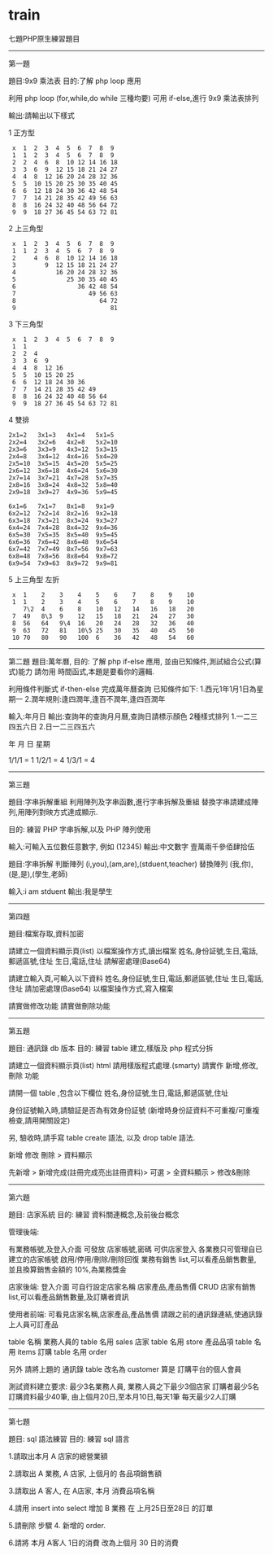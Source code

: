 # train
七題PHP原生練習題目
___

第一題

題目:9x9 乘法表
目的:了解 php loop 應用

利用 php loop (for,while,do while 三種均要)
可用 if-else,進行 9x9 乘法表排列

輸出:請輸出以下樣式

1 正方型
```
 x  1  2  3  4  5  6  7  8  9
 1  1  2  3  4  5  6  7  8  9
 2  2  4  6  8  10 12 14 16 18
 3  3  6  9  12 15 18 21 24 27
 4  4  8  12 16 20 24 28 32 36
 5  5  10 15 20 25 30 35 40 45
 6  6  12 18 24 30 36 42 48 54
 7  7  14 21 28 35 42 49 56 63
 8  8  16 24 32 40 48 56 64 72
 9  9  18 27 36 45 54 63 72 81
```

 
2 上三角型
```
 x  1  2  3  4  5  6  7  8  9
 1  1  2  3  4  5  6  7  8  9
 2     4  6  8  10 12 14 16 18
 3        9  12 15 18 21 24 27
 4           16 20 24 28 32 36
 5              25 30 35 40 45
 6                 36 42 48 54
 7                    49 56 63
 8                       64 72
 9                          81
```

 
3 下三角型
```
 x  1  2  3  4  5  6  7  8  9
 1  1                         
 2  2  4                      
 3  3  6  9                   
 4  4  8  12 16               
 5  5  10 15 20 25            
 6  6  12 18 24 30 36         
 7  7  14 21 28 35 42 49      
 8  8  16 24 32 40 48 56 64   
 9  9  18 27 36 45 54 63 72 81
```

 
4 雙排
```
2x1=2   3x1=3   4x1=4   5x1=5
2x2=4   3x2=6   4x2=8   5x2=10
2x3=6   3x3=9   4x3=12  5x3=15
2x4=8   3x4=12  4x4=16  5x4=20
2x5=10  3x5=15  4x5=20  5x5=25
2x6=12  3x6=18  4x6=24  5x6=30
2x7=14  3x7=21  4x7=28  5x7=35
2x8=16  3x8=24  4x8=32  5x8=40
2x9=18  3x9=27  4x9=36  5x9=45

6x1=6   7x1=7   8x1=8   9x1=9
6x2=12  7x2=14  8x2=16  9x2=18
6x3=18  7x3=21  8x3=24  9x3=27
6x4=24  7x4=28  8x4=32  9x4=36
6x5=30  7x5=35  8x5=40  9x5=45
6x6=36  7x6=42  8x6=48  9x6=54
6x7=42  7x7=49  8x7=56  9x7=63
6x8=48  7x8=56  8x8=64  9x8=72
6x9=54  7x9=63  8x9=72  9x9=81
```


5 上三角型 左折
```
 x  1    2    3    4    5    6    7    8    9    10
 1  1    2    3    4    5    6    7    8    9    10
    7\2  4    6    8    10   12   14   16   18   20
 7  49   8\3  9    12   15   18   21   24   27   30
 8  56   64   9\4  16   20   24   28   32   36   40
 9  63   72   81   10\5 25   30   35   40   45   50
 10 70   80   90   100  6    36   42   48   54   60
```

 
 ___
 
 第二題
 題目:萬年曆,
 目的:
 了解 php if-else 應用,
 並由已知條件,測試組合公式(算式)能力
 請勿用 時間函式,本題是要看你的邏輯.
 
 利用條件判斷式 if-then-else
 完成萬年曆查詢
 已知條件如下:
 1.西元1年1月1日為星期一
 2.潤年規則:逢四潤年,逢百不潤年,逢四百潤年
 
 輸入:年月日
 輸出:查詢年的查詢月月曆,查詢日請標示顏色
 2種樣式排列
 1.一二三四五六日
 2.日一二三四五六
 
 年
 月
 日
 星期
 
 1/1/1 = 1
 1/2/1 = 4
 1/3/1 = 4
 
___

第三題

題目:字串拆解重組
利用陣列及字串函數,進行字串拆解及重組
替換字串請建成陣列,用陣列對映方式達成顯示.

目的:
練習 PHP 字串拆解,以及 PHP 陣列使用

輸入:可輸入五位數任意數字, 例如 (12345)
輸出:中文數字 壹萬兩千參佰肆拾伍

題目:字串拆解
判斷陣列 (i,you),(am,are),(stduent,teacher)
替換陣列 (我,你),(是,是),(學生,老師)

輸入:i am stduent
輸出:我是學生

___

第四題

題目:檔案存取,資料加密

請建立一個資料顯示頁(list)
以檔案操作方式,讀出檔案
姓名,身份証號,生日,電話,郵遞區號,住址
生日,電話,住址 請解密處理(Base64)

請建立輸入頁,可輸入以下資料
姓名,身份証號,生日,電話,郵遞區號,住址
生日,電話,住址 請加密處理(Base64)
以檔案操作方式,寫入檔案

請實做修改功能
請實做刪除功能

___

第五題

題目: 通訊錄 db 版本
目的: 練習 table 建立,樣版及 php 程式分拆

請建立一個資料顯示頁(list)
html 請用樣版程式處理.(smarty)
請實作 新增,修改,刪除 功能

請開一個 table ,包含以下欄位
姓名,身份証號,生日,電話,郵遞區號,住址

身份証號輸入時,請驗証是否為有效身份証號
(新增時身份証資料不可重複/可重複檢查,請用開關設定)

另,
驗收時,請手寫 table create 語法,
以及 drop table 語法.


新增 修改 刪除 > 資料顯示


先新增 > 
新增完成(註冊完成亮出註冊資料)>
可選 >
全資料顯示 >
修改&刪除
					   
___

第六題

題目: 店家系統
目的: 練習 資料關連概念,及前後台概念

管理後端:

有業務帳號,及登入介面
可發放 店家帳號,密碼 可供店家登入
各業務只可管理自已建立的店家帳號 啟用/停用/刪除/刪除回復
業務有銷售 list,可以看產品銷售數量,
並且換算銷售金額的 10%,為業務獎金

店家後端:
登入介面
可自行設定店家名稱
店家產品,產品售價 CRUD
店家有銷售 list,可以看產品銷售數量,及訂購者資訊

使用者前端:
可看見店家名稱,店家產品,產品售價
請跟之前的通訊錄連結,使通訊錄上人員可訂產品

table 名稱
業務人員的 table 名用 sales
店家 table 名用 store 
產品品項 table 名用  items
訂購 table 名用 order

另外
請將上題的 通訊錄 table 改名為 customer
算是 訂購平台的個人會員

測試資料建立要求:
最少3名業務人員,
業務人員之下最少3個店家
訂購者最少5名
訂購資料最少40筆,
由上個月20日,至本月10日,每天1筆
每天最少2人訂購

___

第七題

題目: sql 語法練習
目的: 練習 sql 語言 

1.請取出本月 A 店家的總營業額

2.請取出 A 業務, A 店家, 上個月的 各品項銷售額

3.請取出 A 客人, 在 A店家, 本月 消費品項名稱

4.請用 insert into select 增加 B 業務 在 上月25日至28日 的訂單

5.請刪除 步驟 4. 新增的 order.

6.請將 本月 A客人 1日的消費 改為上個月 30 日的消費
